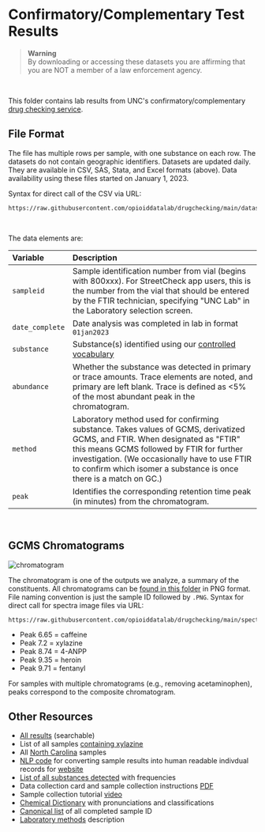 # Confirmatory/Complementary Test Results

> **Warning**<br>
> By downloading or accessing these datasets you are affirming that you are NOT a member of a law enforcement agency.<br>
<br>

This folder contains lab results from UNC's confirmatory/complementary [drug checking service](https://streetsafe.supply). <br>

## File Format
The file has multiple rows per sample, with one substance on each row. The datasets do not contain geographic identifiers. Datasets are updated daily. They are available in CSV, SAS, Stata, and Excel formats (above). Data availability using these files started on January 1, 2023.<br>

Syntax for direct call of the CSV via URL:

```
https://raw.githubusercontent.com/opioiddatalab/drugchecking/main/datasets/labservice/unc_gcms.csv
```
<br>

The data elements are:<br>

|Variable|Description|
|:----|:----|
|`sampleid`|Sample identification number from vial (begins with 800xxx). For StreetCheck app users, this is the number from the vial that should be entered by the FTIR technician, specifying "UNC Lab" in the Laboratory selection screen.|
|`date_complete`|Date analysis was completed in lab in format `01jan2023`|
|`substance`|Substance(s) identified using our [controlled vocabulary](https://github.com/opioiddatalab/drugchecking/blob/main/chemdictionary/substances_detected.csv)|
|`abundance`|Whether the substance was detected in primary or trace amounts. Trace elements are noted, and primary are left blank. Trace is defined as <5% of the most abundant peak in the chromatogram.|
|`method`|Laboratory method used for confirming substance. Takes values of GCMS, derivatized GCMS, and FTIR. When designated as "FTIR" this means GCMS followed by FTIR for further investigation. (We occasionally have to use FTIR to confirm which isomer a substance is once there is a match on GC.)|
|`peak`|Identifies the corresponding retention time peak (in minutes) from the chromatogram.|
<br>

## GCMS Chromatograms

![chromatogram](https://raw.githubusercontent.com/opioiddatalab/drugchecking/main/spectra/300830.PNG)

The chromatogram is one of the outputs we analyze, a summary of the constituents. All chromatograms can be [found in this folder](https://github.com/opioiddatalab/drugchecking/tree/main/spectra) in PNG format. File naming convention is just the sample ID followed by `.PNG`. Syntax for direct call for spectra image files via URL:

```
https://raw.githubusercontent.com/opioiddatalab/drugchecking/main/spectra/300830.PNG
```

+ Peak 6.65 = caffeine
+ Peak 7.2 = xylazine
+ Peak 8.74 = 4-ANPP
+ Peak 9.35 = heroin
+ Peak 9.71 = fentanyl

For samples with multiple chromatograms (e.g., removing acetaminophen), peaks correspond to the composite chromatogram.

## Other Resources
+ [All results](https://www.streetsafe.supply/results) (searchable)
+ List of all samples [containing xylazine](https://www.streetsafe.supply/results/xylazine)
+ All [North Carolina](https://www.streetsafe.supply/results/location/nc-samples) samples
+ [NLP code](https://github.com/opioiddatalab/drugchecking/blob/main/textexport/autotext.do) for converting sample results into human readable indivdual records for [website](https://streetsafe.supply)
+ [List of all substances detected](https://github.com/opioiddatalab/drugchecking/blob/main/chemdictionary/substances_detected.csv) with frequencies
+ Data collection card and sample collection instructions [PDF](https://cdr.lib.unc.edu/concern/multimeds/5d86p887m?locale=en)
+ Sample collection tutorial [video](https://vimeo.com/778263038/aae5f16d73)
+ [Chemical Dictionary](https://github.com/opioiddatalab/drugchecking/tree/main/chemdictionary) with pronunciations and classifications
+ [Canonical list](https://github.com/opioiddatalab/drugchecking/blob/main/datasets/code/completed.csv) of all completed sample ID
+ [Laboratory methods](https://github.com/opioiddatalab/drugchecking/blob/main/docs/lab_methods.md) description
